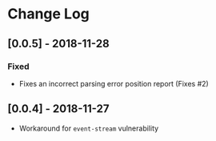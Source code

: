# Change Log

## [0.0.5] - 2018-11-28

### Fixed

- Fixes an incorrect parsing error position report (Fixes #2)

## [0.0.4] - 2018-11-27

- Workaround for `event-stream` vulnerability